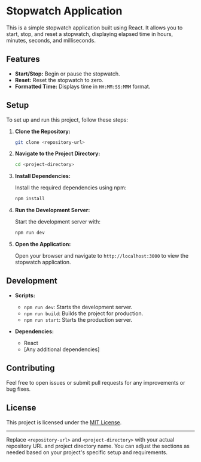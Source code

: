 # Stopwatch Application

This is a simple stopwatch application built using React. It allows you to start, stop, and reset a stopwatch, displaying elapsed time in hours, minutes, seconds, and milliseconds.

## Features

- **Start/Stop:** Begin or pause the stopwatch.
- **Reset:** Reset the stopwatch to zero.
- **Formatted Time:** Displays time in `HH:MM:SS:MMM` format.

## Setup

To set up and run this project, follow these steps:

1. **Clone the Repository:**

   ```bash
   git clone <repository-url>
   ```

2. **Navigate to the Project Directory:**

   ```bash
   cd <project-directory>
   ```

3. **Install Dependencies:**

   Install the required dependencies using npm:

   ```bash
   npm install
   ```

4. **Run the Development Server:**

   Start the development server with:

   ```bash
   npm run dev
   ```

5. **Open the Application:**

   Open your browser and navigate to `http://localhost:3000` to view the stopwatch application.

## Development

- **Scripts:**
  - `npm run dev`: Starts the development server.
  - `npm run build`: Builds the project for production.
  - `npm run start`: Starts the production server.

- **Dependencies:**
  - React
  - [Any additional dependencies]

## Contributing

Feel free to open issues or submit pull requests for any improvements or bug fixes.

## License

This project is licensed under the [MIT License](LICENSE).

---

Replace `<repository-url>` and `<project-directory>` with your actual repository URL and project directory name. You can adjust the sections as needed based on your project's specific setup and requirements.